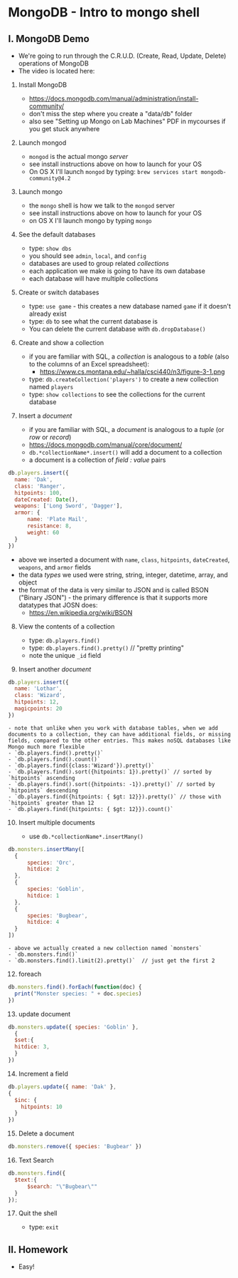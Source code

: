 # MongoDB - Intro to mongo shell

## I. MongoDB Demo

- We're going to run through the C.R.U.D. (Create, Read, Update, Delete) operations of MongoDB 
- The video is located here: 
 
 
1) Install MongoDB
    - https://docs.mongodb.com/manual/administration/install-community/
    - don't miss the step where you create a "data/db" folder 
    - also see "Setting up Mongo on Lab Machines" PDF in mycourses if you get stuck anywhere  
  
2) Launch mongod
    - `mongod` is the actual mongo *server*
    - see install instructions above on how to launch for your OS
    - On OS X I'll launch `mongod` by typing: `brew services start mongodb-community@4.2`
  
3) Launch mongo
    - the `mongo` shell is how we talk to the `mongod` server
    - see install instructions above on how to launch for your OS
    - on OS X I'll launch mongo by typing `mongo` 
  
4) See the default databases
    - type: `show dbs`
    - you should see `admin`, `local`, and `config`
    - databases are used to group related *collections*
    - each application we make is going to have its own database
    - each database will have multiple collections
  
5) Create or switch databases
    - type: `use game` - this creates a new database named `game` if it doesn't already exist
    - type: `db` to see what the current database is
    - You can delete the current database with `db.dropDatabase()`
  
6) Create and show a collection
    - if you are familiar with SQL, a *collection* is analogous to a *table* (also to the columns of an Excel spreadsheet):
      - https://www.cs.montana.edu/~halla/csci440/n3/figure-3-1.png
    - type: `db.createCollection('players')` to create a new collection named `players`
    - type: `show collections` to see the collections for the current database
  
7) Insert a *document*
    - if you are familiar with SQL, a *document* is analogous to a *tuple* (or *row* or *record*)
    - https://docs.mongodb.com/manual/core/document/
    - `db.*collectionName*.insert()` will add a document to a collection
    - a document is a collection of *field : value* pairs
  
  ```js
  db.players.insert({
	name: 'Dak',
	class: 'Ranger',
	hitpoints: 100,
	dateCreated: Date(),
	weapons: ['Long Sword', 'Dagger'],
	armor: {
		name: 'Plate Mail',
	 	resistance: 8,
	 	weight: 60
	}
  })
  ```
  
  - above we inserted a document with `name`, `class`, `hitpoints`, `dateCreated`, `weapons`, and `armor` fields
  - the data *types* we used were string, string, integer, datetime, array, and object
  - the format of the data is very similar to JSON and is called BSON ("Binary JSON") - the primary difference is that it supports more datatypes that JOSN does:
    - https://en.wikipedia.org/wiki/BSON

8) View the contents of a collection
    - type: `db.players.find()`
    - type: `db.players.find().pretty()` // "pretty printing"
    - note the unique `_id` field

9) Insert another *document*

  ```js
  db.players.insert({
	name: 'Lothar',
	class: 'Wizard',
	hitpoints: 12,
	magicpoints: 20
  })
  ```

    - note that unlike when you work with database tables, when we add documents to a collection, they can have additional fields, or missing fields, compared to the other entries. This makes noSQL databases like Mongo much more flexible
    - `db.players.find().pretty()`
    - `db.players.find().count()`
    - `db.players.find({class:'Wizard'}).pretty()`
    - `db.players.find().sort({hitpoints: 1}).pretty()` // sorted by `hitpoints` ascending
    - `db.players.find().sort({hitpoints: -1}).pretty()` // sorted by `hitpoints` descending
    - `db.players.find({hitpoints: { $gt: 12}}).pretty()` // those with `hitpoints` greater than 12
    - `db.players.find({hitpoints: { $gt: 12}}).count()`
 

10) Insert multiple documents

    - use `db.*collectionName*.insertMany()`

  ```js
  db.monsters.insertMany([
	{
		species: 'Orc',
		hitdice: 2
	},
	{
		species: 'Goblin',
		hitdice: 1
	},
	{
		species: 'Bugbear',
		hitdice: 4
	}
  ])
  ```

    - above we actually created a new collection named `monsters`
    - `db.monsters.find()`
    - `db.monsters.find().limit(2).pretty()`  // just get the first 2
  
12) foreach

  ```js
  db.monsters.find().forEach(function(doc) {
    print("Monster species: " + doc.species)
  })
  ```

13) update document

  ```js
  db.monsters.update({ species: 'Goblin' },
    {
	$set:{
  	hitdice: 3,
    }
  })
  ```

14) Increment a field

  ```js
  db.players.update({ name: 'Dak' },
  {
    $inc: {
      hitpoints: 10
    }
  })
  ```

15) Delete a document

  ```js
  db.monsters.remove({ species: 'Bugbear' })
  ```


16) Text Search

  ```js
  db.monsters.find({
	$text:{
		$search: "\"Bugbear\""
	}
  });
  ```

17) Quit the shell

    - type: `exit`


## II. Homework

- Easy!

